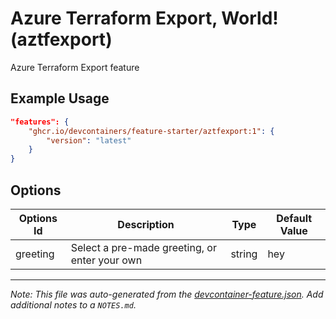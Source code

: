 
# Azure Terraform Export, World! (aztfexport)

Azure Terraform Export feature

## Example Usage

```json
"features": {
    "ghcr.io/devcontainers/feature-starter/aztfexport:1": {
        "version": "latest"
    }
}
```

## Options

| Options Id | Description | Type | Default Value |
|-----|-----|-----|-----|
| greeting | Select a pre-made greeting, or enter your own | string | hey |

---

_Note: This file was auto-generated from the [devcontainer-feature.json](https://github.com/devcontainers/feature-starter/blob/main/src/aztfexport/devcontainer-feature.json).  Add additional notes to a `NOTES.md`._
